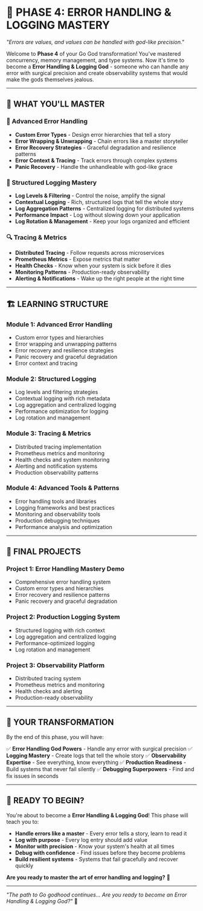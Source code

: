 # 🚨 PHASE 4: ERROR HANDLING & LOGGING MASTERY
*"Errors are values, and values can be handled with god-like precision."*

Welcome to **Phase 4** of your Go God transformation! You've mastered concurrency, memory management, and type systems. Now it's time to become a **Error Handling & Logging God** - someone who can handle any error with surgical precision and create observability systems that would make the gods themselves jealous.

---

## 🎯 **WHAT YOU'LL MASTER**

### **🚨 Advanced Error Handling**
- **Custom Error Types** - Design error hierarchies that tell a story
- **Error Wrapping & Unwrapping** - Chain errors like a master storyteller
- **Error Recovery Strategies** - Graceful degradation and resilience patterns
- **Error Context & Tracing** - Track errors through complex systems
- **Panic Recovery** - Handle the unhandleable with god-like grace

### **📝 Structured Logging Mastery**
- **Log Levels & Filtering** - Control the noise, amplify the signal
- **Contextual Logging** - Rich, structured logs that tell the whole story
- **Log Aggregation Patterns** - Centralized logging for distributed systems
- **Performance Impact** - Log without slowing down your application
- **Log Rotation & Management** - Keep your logs organized and efficient

### **🔍 Tracing & Metrics**
- **Distributed Tracing** - Follow requests across microservices
- **Prometheus Metrics** - Expose metrics that matter
- **Health Checks** - Know when your system is sick before it dies
- **Monitoring Patterns** - Production-ready observability
- **Alerting & Notifications** - Wake up the right people at the right time

---

## 🏗️ **LEARNING STRUCTURE**

### **Module 1: Advanced Error Handling**
- Custom error types and hierarchies
- Error wrapping and unwrapping patterns
- Error recovery and resilience strategies
- Panic recovery and graceful degradation
- Error context and tracing

### **Module 2: Structured Logging**
- Log levels and filtering strategies
- Contextual logging with rich metadata
- Log aggregation and centralized logging
- Performance optimization for logging
- Log rotation and management

### **Module 3: Tracing & Metrics**
- Distributed tracing implementation
- Prometheus metrics and monitoring
- Health checks and system monitoring
- Alerting and notification systems
- Production observability patterns

### **Module 4: Advanced Tools & Patterns**
- Error handling tools and libraries
- Logging frameworks and best practices
- Monitoring and observability tools
- Production debugging techniques
- Performance analysis and optimization

---

## 🎯 **FINAL PROJECTS**

### **Project 1: Error Handling Mastery Demo**
- Comprehensive error handling system
- Custom error types and hierarchies
- Error recovery and resilience patterns
- Panic recovery and graceful degradation

### **Project 2: Production Logging System**
- Structured logging with rich context
- Log aggregation and centralized logging
- Performance-optimized logging
- Log rotation and management

### **Project 3: Observability Platform**
- Distributed tracing system
- Prometheus metrics and monitoring
- Health checks and alerting
- Production-ready observability

---

## 🚀 **YOUR TRANSFORMATION**

By the end of this phase, you will have:

✅ **Error Handling God Powers** - Handle any error with surgical precision
✅ **Logging Mastery** - Create logs that tell the whole story
✅ **Observability Expertise** - See everything, know everything
✅ **Production Readiness** - Build systems that never fail silently
✅ **Debugging Superpowers** - Find and fix issues in seconds

---

## 🎯 **READY TO BEGIN?**

You're about to become a **Error Handling & Logging God**! This phase will teach you to:

- **Handle errors like a master** - Every error tells a story, learn to read it
- **Log with purpose** - Every log entry should add value
- **Monitor with precision** - Know your system's health at all times
- **Debug with confidence** - Find issues before they become problems
- **Build resilient systems** - Systems that fail gracefully and recover quickly

**Are you ready to master the art of error handling and logging?** 🚀

---

*"The path to Go godhood continues... Are you ready to become an Error Handling & Logging God?"* 🎯
